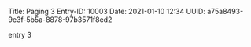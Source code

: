 Title: Paging 3
Entry-ID: 10003
Date: 2021-01-10 12:34
UUID: a75a8493-9e3f-5b5a-8878-97b3571f8ed2

entry 3
